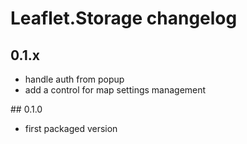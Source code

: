 # Leaflet.Storage changelog

## 0.1.x

- handle auth from popup
- add a control for map settings management

## 0.1.0

- first packaged version